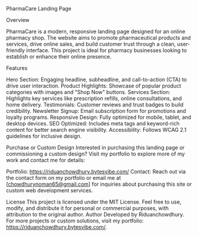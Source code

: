 PharmaCare Landing Page

Overview

PharmaCare is a modern, responsive landing page designed for an online pharmacy shop. The website aims to promote pharmaceutical products and services, drive online sales, and build customer trust through a clean, user-friendly interface. This project is ideal for pharmacy businesses looking to establish or enhance their online presence.

Features

Hero Section: Engaging headline, subheadline, and call-to-action (CTA) to drive user interaction.
Product Highlights: Showcase of popular product categories with images and "Shop Now" buttons.
Services Section: Highlights key services like prescription refills, online consultations, and home delivery.
Testimonials: Customer reviews and trust badges to build credibility.
Newsletter Signup: Email subscription form for promotions and loyalty programs.
Responsive Design: Fully optimized for mobile, tablet, and desktop devices.
SEO Optimized: Includes meta tags and keyword-rich content for better search engine visibility.
Accessibility: Follows WCAG 2.1 guidelines for inclusive design.


Purchase or Custom Design
Interested in purchasing this landing page or commissioning a custom design? Visit my portfolio to explore more of my work and contact me for details:

Portfolio: https://riduanchowdhury.bytesvibe.com/
Contact: Reach out via the contact form on my portfolio or email me at [chowdhurynoman65@gmail.com] for inquiries about purchasing this site or custom web development services.

License
This project is licensed under the MIT License. Feel free to use, modify, and distribute it for personal or commercial purposes, with attribution to the original author.
Author
Developed by Riduanchowdhury. For more projects or custom solutions, visit my portfolio: https://riduanchowdhury.bytesvibe.com/.
